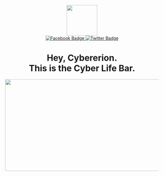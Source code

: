 <div id="header" align="center">
  <img src="https://github.com/user-attachments/assets/448d34c1-970a-41ff-aba1-b31c851d2385" width="100"/>
  
  <div id="badges">
    <a href="https://web.facebook.com/Samibanks001">
      <img src="https://img.shields.io/badge/Facebook-blue?style=for-the-badge&logo=facebook&logoColor=white" alt="Facebook Badge"/>
    </a>
    <a href="https://x.com/Samibanks01">
      <img src="https://img.shields.io/badge/Twitter-blue?style=for-the-badge&logo=twitter&logoColor=white" alt="Twitter Badge"/>
    </a>
  </div>
  
  <img src="https://komarev.com/ghpvc/?username=samibanks01&style=flat-square&color=blue" alt=""/>

  <h1>
    Hey, Cybererion.
    <br>
      This is the Cyber Life Bar.
    </br>
  </h1>

</div>

<div align="center">
  <img src="https://github.com/user-attachments/assets/4d7f5173-7333-41dd-a13f-35d9afcc7de4" width="600" height="300"/>
</div>



